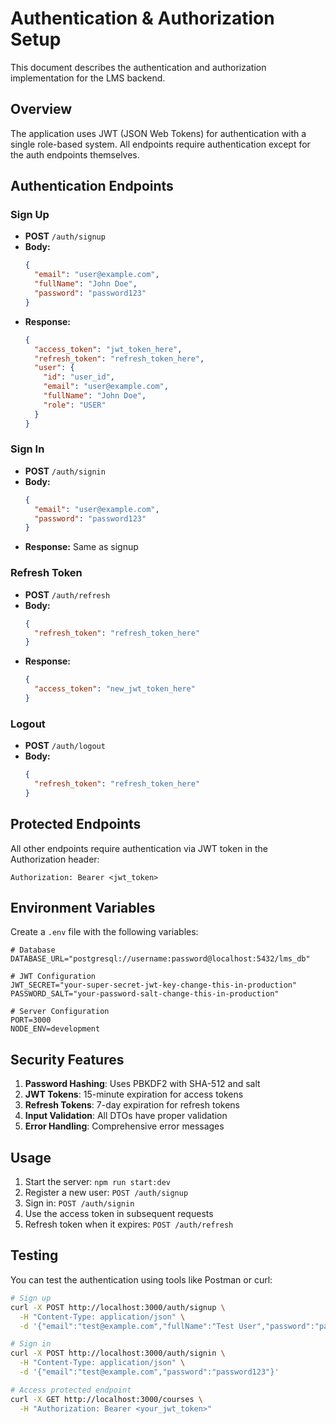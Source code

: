 # Authentication & Authorization Setup

This document describes the authentication and authorization implementation for the LMS backend.

## Overview

The application uses JWT (JSON Web Tokens) for authentication with a single role-based system. All endpoints require authentication except for the auth endpoints themselves.

## Authentication Endpoints

### Sign Up
- **POST** `/auth/signup`
- **Body:**
  ```json
  {
    "email": "user@example.com",
    "fullName": "John Doe",
    "password": "password123"
  }
  ```
- **Response:**
  ```json
  {
    "access_token": "jwt_token_here",
    "refresh_token": "refresh_token_here",
    "user": {
      "id": "user_id",
      "email": "user@example.com",
      "fullName": "John Doe",
      "role": "USER"
    }
  }
  ```

### Sign In
- **POST** `/auth/signin`
- **Body:**
  ```json
  {
    "email": "user@example.com",
    "password": "password123"
  }
  ```
- **Response:** Same as signup

### Refresh Token
- **POST** `/auth/refresh`
- **Body:**
  ```json
  {
    "refresh_token": "refresh_token_here"
  }
  ```
- **Response:**
  ```json
  {
    "access_token": "new_jwt_token_here"
  }
  ```

### Logout
- **POST** `/auth/logout`
- **Body:**
  ```json
  {
    "refresh_token": "refresh_token_here"
  }
  ```

## Protected Endpoints

All other endpoints require authentication via JWT token in the Authorization header:

```
Authorization: Bearer <jwt_token>
```

## Environment Variables

Create a `.env` file with the following variables:

```env
# Database
DATABASE_URL="postgresql://username:password@localhost:5432/lms_db"

# JWT Configuration
JWT_SECRET="your-super-secret-jwt-key-change-this-in-production"
PASSWORD_SALT="your-password-salt-change-this-in-production"

# Server Configuration
PORT=3000
NODE_ENV=development
```

## Security Features

1. **Password Hashing**: Uses PBKDF2 with SHA-512 and salt
2. **JWT Tokens**: 15-minute expiration for access tokens
3. **Refresh Tokens**: 7-day expiration for refresh tokens
4. **Input Validation**: All DTOs have proper validation
5. **Error Handling**: Comprehensive error messages

## Usage

1. Start the server: `npm run start:dev`
2. Register a new user: `POST /auth/signup`
3. Sign in: `POST /auth/signin`
4. Use the access token in subsequent requests
5. Refresh token when it expires: `POST /auth/refresh`

## Testing

You can test the authentication using tools like Postman or curl:

```bash
# Sign up
curl -X POST http://localhost:3000/auth/signup \
  -H "Content-Type: application/json" \
  -d '{"email":"test@example.com","fullName":"Test User","password":"password123"}'

# Sign in
curl -X POST http://localhost:3000/auth/signin \
  -H "Content-Type: application/json" \
  -d '{"email":"test@example.com","password":"password123"}'

# Access protected endpoint
curl -X GET http://localhost:3000/courses \
  -H "Authorization: Bearer <your_jwt_token>"
```

